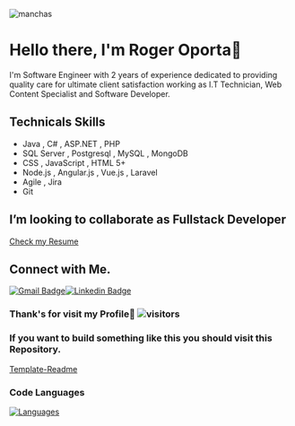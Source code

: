 ![manchas](https://user-images.githubusercontent.com/31899798/138563190-cbec6947-0b8e-453a-aa54-4e82d73b494e.jpg)


# Hello there, I'm Roger Oporta👋

I'm Software Engineer with 2 years of experience dedicated to providing quality care for
ultimate client satisfaction working as I.T Technician, Web Content Specialist and Software Developer.

## Technicals Skills
- Java , C# , ASP.NET , PHP
- SQL Server , Postgresql , MySQL , MongoDB
- CSS , JavaScript , HTML 5+
- Node.js , Angular.js , Vue.js , Laravel
- Agile , Jira
- Git

##  I’m looking to collaborate as Fullstack Developer

 [Check my Resume](https://drive.google.com/file/d/1pOuEvjVNmA4qF9STJ6sRk4rWPSIPqKs9/view?usp=sharing)
  
## Connect with Me.

[![Gmail Badge](https://img.shields.io/badge/Gmail-D14836?style=for-the-badge&logo=gmail&logoColor=white)](mailto:roportaperez@gmail.com@gmail.com)[![Linkedin Badge](https://img.shields.io/badge/LinkedIn-0077B5?style=for-the-badge&logo=linkedin&logoColor=white)](https://www.linkedin.com/in/rogeralbp/)

### Thank's for visit my Profile🥰 ![visitors](https://visitor-badge.glitch.me/badge?page_id=${rogeralbp})


### If you want to build something like this you should visit this Repository.
[Template-Readme](https://github.com/rogeralbp/dinamic-readmecv)

### Code Languages

[![Languages](https://github-readme-stats.vercel.app/api/top-langs/?username=rogeralbp&layout=compact&show_icons=true&title_color=81a1c0&icon_color=79ff97&text_color=d5dbe6&bg_color=2e3440)](https://github.com/anuraghazra/github-readme-stats)
